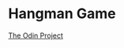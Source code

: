 # Hangman Game
[The Odin Project](https://www.theodinproject.com/courses/ruby-programming/lessons/file-i-o-and-serialization-ruby-programming)